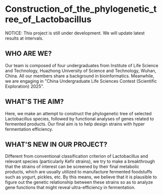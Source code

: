 # Construction_of_the_phylogenetic_tree_of_Lactobacillus
NOTICE: This project is still under development. We will update latest results at intervals.

## WHO ARE WE?
  
  Our team is composed of four undergraduates from Institute of Life Science and Technology, Huazhong University of Science and Technology, Wuhan, China. All our members share a background in bioinformatics. Meanwhile, we are engaging in "China Undergraduate Life Sciences Contest (Scientific Exploration) 2025".

## WHAT'S THE AIM?
  
  Here, we make an attempt to construct the phylogenetic tree of selected Lactobacillus species, followed by functional analyses of genes related to fermented products. Our final aim is to help design strains with hyper fermentation efficiency.

## WHAT'S NEW IN OUR PROJECT?
  
  Different from conventional classification criterion of Lactobacillus and relevant species (particularly Kefir strains), we try to make a breakthrough that the strains of interest can be screened by their final metabolic products, which are usually utilized to manufacture fermented foodstuffs such as yogurt, pickles, etc. By this means, we believe that it is plausible to figure out the genetic relationship between these strains so as to analyze gene functions that might reveal ultra-efficiency in fermentation.
